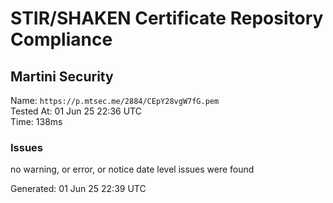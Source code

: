 # STIR/SHAKEN Certificate Repository Compliance

## Martini Security

Name: `https://p.mtsec.me/2884/CEpY28vgW7fG.pem`\
Tested At: 01 Jun 25 22:36 UTC\
Time: 138ms

### Issues

no warning, or error, or notice date level issues were found

Generated: 01 Jun 25 22:39 UTC